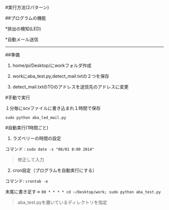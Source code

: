 #実行方法(2パターン)


##プログラムの機能

*排出の検知(LED)

*自動メール送信

-------


##準備

1. home/pi/Desktop/にworkフォルダ作成

2. workにaba_test.py,detect_mail.txtの２つを保存

3. detect_mail.txtのTOのアドレスを送信先のアドレスに変更

#手動で実行

１分毎にscvファイルに書き込まれ１時間で保存

`sudo python aba_led_mail.py`



#自動実行(1時間ごと)

1. ラズベリーの時間の設定

コマンド : `sudo date -s "08/01 8:00 2014"`

> 修正して入力


2. cron設定（プログラムを自動実行にする）

コマンド: `crontab -e`

末尾に書き足す→  `00 * * * * cd ~/Desktop/work; sudo python aba_test.py`

> aba_test.pyを置いているディレクトリを指定

